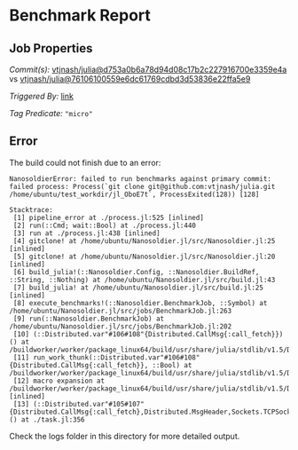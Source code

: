 # Benchmark Report

## Job Properties

*Commit(s):* [vtjnash/julia@d753a0b6a78d94d08c17b2c227916700e3359e4a](https://github.com/vtjnash/julia/commit/d753a0b6a78d94d08c17b2c227916700e3359e4a) vs [vtjnash/julia@76106100559e6dc61769cdbd3d53836e22ffa5e9](https://github.com/vtjnash/julia/commit/76106100559e6dc61769cdbd3d53836e22ffa5e9)

*Triggered By:* [link](https://github.com/vtjnash/julia/commit/d753a0b6a78d94d08c17b2c227916700e3359e4a#commitcomment-47436870)

*Tag Predicate:* `"micro"`

## Error

The build could not finish due to an error:

```
NanosoldierError: failed to run benchmarks against primary commit: failed process: Process(`git clone git@github.com:vtjnash/julia.git /home/ubuntu/test_workdir/jl_OboE7t`, ProcessExited(128)) [128]

Stacktrace:
 [1] pipeline_error at ./process.jl:525 [inlined]
 [2] run(::Cmd; wait::Bool) at ./process.jl:440
 [3] run at ./process.jl:438 [inlined]
 [4] gitclone! at /home/ubuntu/Nanosoldier.jl/src/Nanosoldier.jl:25 [inlined]
 [5] gitclone! at /home/ubuntu/Nanosoldier.jl/src/Nanosoldier.jl:20 [inlined]
 [6] build_julia!(::Nanosoldier.Config, ::Nanosoldier.BuildRef, ::String, ::Nothing) at /home/ubuntu/Nanosoldier.jl/src/build.jl:43
 [7] build_julia! at /home/ubuntu/Nanosoldier.jl/src/build.jl:25 [inlined]
 [8] execute_benchmarks!(::Nanosoldier.BenchmarkJob, ::Symbol) at /home/ubuntu/Nanosoldier.jl/src/jobs/BenchmarkJob.jl:263
 [9] run(::Nanosoldier.BenchmarkJob) at /home/ubuntu/Nanosoldier.jl/src/jobs/BenchmarkJob.jl:202
 [10] (::Distributed.var"#106#108"{Distributed.CallMsg{:call_fetch}})() at /buildworker/worker/package_linux64/build/usr/share/julia/stdlib/v1.5/Distributed/src/process_messages.jl:294
 [11] run_work_thunk(::Distributed.var"#106#108"{Distributed.CallMsg{:call_fetch}}, ::Bool) at /buildworker/worker/package_linux64/build/usr/share/julia/stdlib/v1.5/Distributed/src/process_messages.jl:79
 [12] macro expansion at /buildworker/worker/package_linux64/build/usr/share/julia/stdlib/v1.5/Distributed/src/process_messages.jl:294 [inlined]
 [13] (::Distributed.var"#105#107"{Distributed.CallMsg{:call_fetch},Distributed.MsgHeader,Sockets.TCPSocket})() at ./task.jl:356
```

Check the logs folder in this directory for more detailed output.

